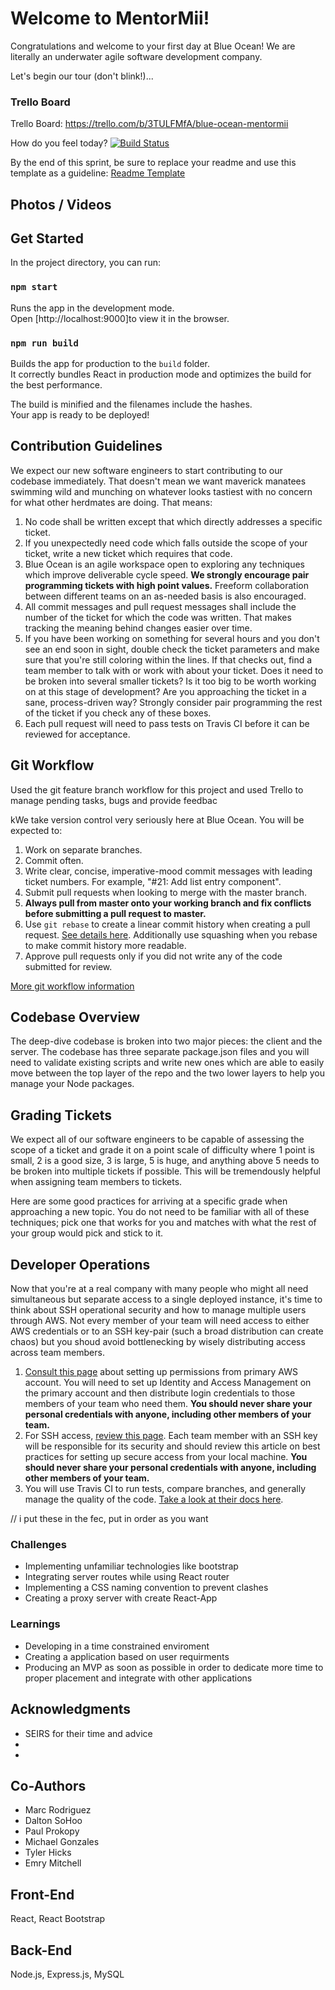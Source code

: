 # Welcome to MentorMii!

Congratulations and welcome to your first day at Blue Ocean! We are literally an underwater agile software development company.

Let's begin our tour (don't blink!)...

### Trello Board

Trello Board: https://trello.com/b/3TULFMfA/blue-ocean-mentormii

How do you feel today? [![Build Status](https://travis-ci.com/hratx39-blue-ocean/deep-dive.svg?branch=master)](https://travis-ci.com/hratx39-blue-ocean/deep-dive)

By the end of this sprint, be sure to replace your readme and use this template as a guideline:
[Readme Template](https://github.com/hratx-blue-ocean/reading/blob/master/template-readme.md)

## Photos / Videos

## Get Started

In the project directory, you can run:

### `npm start`

Runs the app in the development mode.<br />
Open [http://localhost:9000]to view it in the browser.

### `npm run build`

Builds the app for production to the `build` folder.<br />
It correctly bundles React in production mode and optimizes the build for the best performance.

The build is minified and the filenames include the hashes.<br />
Your app is ready to be deployed!

## Contribution Guidelines

We expect our new software engineers to start contributing to our codebase immediately. That doesn't mean we want maverick manatees swimming wild and munching on whatever looks tastiest with no concern for what other herdmates are doing. That means:

1. No code shall be written except that which directly addresses a specific ticket.
2. If you unexpectedly need code which falls outside the scope of your ticket, write a new ticket which requires that code.
3. Blue Ocean is an agile workspace open to exploring any techniques which improve deliverable cycle speed. **We strongly encourage pair programming tickets with high point values.** Freeform collaboration between different teams on an as-needed basis is also encouraged.
4. All commit messages and pull request messages shall include the number of the ticket for which the code was written. That makes tracking the meaning behind changes easier over time.
5. If you have been working on something for several hours and you don't see an end soon in sight, double check the ticket parameters and make sure that you're still coloring within the lines. If that checks out, find a team member to talk with or work with about your ticket. Does it need to be broken into several smaller tickets? Is it too big to be worth working on at this stage of development? Are you approaching the ticket in a sane, process-driven way? Strongly consider pair programming the rest of the ticket if you check any of these boxes.
6. Each pull request will need to pass tests on Travis CI before it can be reviewed for acceptance.

## Git Workflow

   Used the git feature branch workflow for this project and used Trello to manage pending tasks, bugs and provide feedbac


kWe take version control very seriously here at Blue Ocean. You will be expected to:

1. Work on separate branches.
2. Commit often.
3. Write clear, concise, imperative-mood commit messages with leading ticket numbers. For example, "#21: Add list entry component".
4. Submit pull requests when looking to merge with the master branch.
5. **Always pull from master onto your working branch and fix conflicts before submitting a pull request to master.**
6. Use `git rebase` to create a linear commit history when creating a pull request. [See details here](https://www.atlassian.com/git/tutorials/merging-vs-rebasing "Merging v. Rebasing"). Additionally use squashing when you rebase to make commit history more readable.
7. Approve pull requests only if you did not write any of the code submitted for review.

[More git workflow information](https://docs.google.com/document/d/1Kuvpv0rs9He9YRmbB_XVOfNKtakjioRAOjEUaGTqFtU/edit?usp=sharing)

## Codebase Overview

The deep-dive codebase is broken into two major pieces: the client and the server. The codebase has three separate package.json files and you will need to validate existing scripts and write new ones which are able to easily move between the top layer of the repo and the two lower layers to help you manage your Node packages.

## Grading Tickets

We expect all of our software engineers to be capable of assessing the scope of a ticket and grade it on a point scale of difficulty where 1 point is small, 2 is a good size, 3 is large, 5 is huge, and anything above 5 needs to be broken into multiple tickets if possible. This will be tremendously helpful when assigning team members to tickets.

Here are some good practices for arriving at a specific grade when approaching a new topic. You do not need to be familiar with all of these techniques; pick one that works for you and matches with what the rest of your group would pick and stick to it.

## Developer Operations

Now that you're at a real company with many people who might all need simultaneous but separate access to a single deployed instance, it's time to think about SSH operational security and how to manage multiple users through AWS. Not every member of your team will need access to either AWS credentials or to an SSH key-pair (such a broad distribution can create chaos) but you shoud avoid bottlenecking by wisely distributing access across team members.

1. [Consult this page](https://docs.aws.amazon.com/IAM/latest/UserGuide/console.html) about setting up permissions from primary AWS account. You will need to set up Identity and Access Management on the primary account and then distribute login credentials to those members of your team who need them. **You should never share your personal credentials with anyone, including other members of your team.**
2. For SSH access, [review this page](https://docs.aws.amazon.com/AWSEC2/latest/UserGuide/ec2-key-pairs.html). Each team member with an SSH key will be responsible for its security and should review this article on best practices for setting up secure access from your local machine. **You should never share your personal credentials with anyone, including other members of your team.**
3. You will use Travis CI to run tests, compare branches, and generally manage the quality of the code. [Take a look at their docs here](https://docs.travis-ci.com/user/for-beginners/).

// i put these in the fec, put in order as you want

### Challenges

<ul>
<li> Implementing unfamiliar technologies like bootstrap</li>
<li> Integrating server routes while using React router</li>
<li> Implementing a CSS naming convention to prevent clashes</li>  
  <li> Creating a proxy server with create React-App</li>   
</ul>

### Learnings

<ul>
<li> Developing in a time constrained enviroment</li>
<li> Creating a application based on user requirments</li>
<li> Producing an MVP as soon as possible in order to dedicate more time to proper placement and integrate with other applications</li>
</ul>

## Acknowledgments

<ul>
  <li>SEIRS for their time and advice</li>
  <li> </li>
  <li> </li>
 </ul>

## Co-Authors

<ul>
  <li>Marc Rodriguez</li>
  <li>Dalton SoHoo </li>
  <li>Paul Prokopy</li>
  <li>Michael Gonzales</li>
  <li>Tyler Hicks</li>
  <li>Emry Mitchell</li>
 </ul>

## Front-End

React, React Bootstrap

## Back-End

Node.js, Express.js, MySQL
